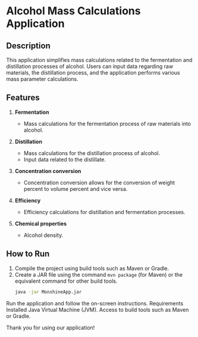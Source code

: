 # Alcohol Mass Calculations Application

## Description
This application simplifies mass calculations related to the fermentation and distillation processes of alcohol. Users can input data regarding raw materials, the distillation process, and the application performs various mass parameter calculations.

## Features
1. **Fermentation**
    - Mass calculations for the fermentation process of raw materials into alcohol.

2. **Distillation**
    - Mass calculations for the distillation process of alcohol.
    - Input data related to the distillate.
  
3. **Concentration conversion**
    - Concentration conversion allows for the conversion of weight percent to volume percent and vice versa.

4. **Efficiency**
    - Efficiency calculations for distillation and fermentation processes.
   
5. **Chemical properties**
    - Alcohol density.
  
## How to Run
1. Compile the project using build tools such as Maven or Gradle.
2. Create a JAR file using the command `mvn package` (for Maven) or the equivalent command for other build tools.
   ```bash
   java -jar MonshineApp.jar
Run the application and follow the on-screen instructions.
Requirements
Installed Java Virtual Machine (JVM).
Access to build tools such as Maven or Gradle.


Thank you for using our application!
